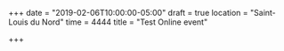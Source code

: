 +++
date = "2019-02-06T10:00:00-05:00"
draft = true
location = "Saint-Louis du Nord"
time = 4444
title = "Test Online event"

+++

